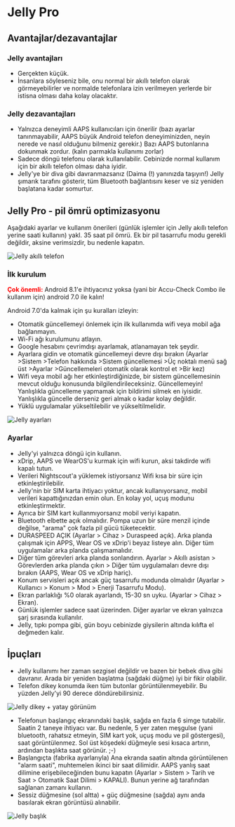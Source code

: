 # Jelly Pro

## Avantajlar/dezavantajlar

### Jelly avantajları

* Gerçekten küçük.
* İnsanlara söyleseniz bile, onu normal bir akıllı telefon olarak görmeyebilirler ve normalde telefonlara izin verilmeyen yerlerde bir istisna olması daha kolay olacaktır.

### Jelly dezavantajları

* Yalnızca deneyimli AAPS kullanıcıları için önerilir (bazı ayarlar tanınmayabilir, AAPS büyük Android telefon deneyiminizden, neyin nerede ve nasıl olduğunu bilmeniz gerekir.) Bazı AAPS butonlarına dokunmak zordur. (kalın parmakla kullanımı zorlar)
* Sadece döngü telefonu olarak kullanılabilir. Cebinizde normal kullanım için bir akıllı telefon olması daha iyidir. 
* Jelly'ye bir diva gibi davranmazsanız (Daima (!) yanınızda taşıyın!) Jelly şımarık tarafını gösterir, tüm Bluetooth bağlantısını keser ve siz yeniden başlatana kadar somurtur. 

## Jelly Pro - pil ömrü optimizasyonu

Aşağıdaki ayarlar ve kullanım önerileri (günlük işlemler için Jelly akıllı telefon yerine saati kullanın) yakl. 35 saat pil ömrü. Ek bir pil tasarrufu modu gerekli değildir, aksine verimsizdir, bu nedenle kapatın.

![Jelly akıllı telefon](../images/jelly_01.jpg)

### İlk kurulum

<b><font color="#FF0000">Çok önemli:</b></font> Android 8.1'e ihtiyacınız yoksa (yani bir Accu-Check Combo ile kullanım için) android 7.0 ile kalın!

Android 7.0'da kalmak için şu kuralları izleyin:

* Otomatik güncellemeyi önlemek için ilk kullanımda wifi veya mobil ağa bağlanmayın.
* Wi-Fi ağı kurulumunu atlayın.
* Google hesabını çevrimdışı ayarlamak, atlanamayan tek şeydir.
* Ayarlara gidin ve otomatik güncellemeyi devre dışı bırakın (Ayarlar >Sistem >Telefon hakkında >Sistem güncellemesi >Üç noktalı menü sağ üst >Ayarlar >Güncellemeleri otomatik olarak kontrol et >Bir kez)
* Wifi veya mobil ağı her etkinleştirdiğinizde, bir sistem güncellemesinin mevcut olduğu konusunda bilgilendirileceksiniz. Güncellemeyin! Yanlışlıkla güncelleme yapmamak için bildirimi silmek en iyisidir. Yanlışlıkla güncelle derseniz geri almak o kadar kolay değildir. 
* Yüklü uygulamalar yükseltilebilir ve yükseltilmelidir.

![Jelly ayarları](../images/jelly_02.jpg)

### Ayarlar

* Jelly'yi yalnızca döngü için kullanın.
* xDrip, AAPS ve WearOS'u kurmak için wifi kurun, aksi takdirde wifi kapalı tutun. 
* Verileri Nightscout'a yüklemek istiyorsanız Wifi kısa bir süre için etkinleştirilebilir.
* Jelly'nin bir SIM karta ihtiyacı yoktur, ancak kullanıyorsanız, mobil verileri kapattığınızdan emin olun. En kolay yol, uçuş modunu etkinleştirmektir.
* Ayrıca bir SIM kart kullanmıyorsanız mobil veriyi kapatın.
* Bluetooth elbette açık olmalıdır. Pompa uzun bir süre menzil içinde değilse, "arama" çok fazla pil gücü tüketecektir.
* DURASPEED AÇIK (Ayarlar > Cihaz > Duraspeed açık). Arka planda çalışmak için APPS, Wear OS ve xDrip'i beyaz listeye alın. Diğer tüm uygulamalar arka planda çalışmamalıdır.
* Diğer tüm görevleri arka planda sonlandırın. Ayarlar > Akıllı asistan > Görevlerden arka planda çıkın > Diğer tüm uygulamaları devre dışı bırakın (AAPS, Wear OS ve xDrip hariç).
* Konum servisleri açık ancak güç tasarrufu modunda olmalıdır (Ayarlar > Kullanıcı > Konum > Mod > Enerji Tasarrufu Modu).
* Ekran parlaklığı %0 olarak ayarlandı, 15-30 sn uyku. (Ayarlar > Cihaz > Ekran).
* Günlük işlemler sadece saat üzerinden. Diğer ayarlar ve ekran yalnızca şarj sırasında kullanılır. 
* Jelly, tıpkı pompa gibi, gün boyu cebinizde giysilerin altında kılıfta el değmeden kalır.

## İpuçları

* Jelly kullanımı her zaman sezgisel değildir ve bazen bir bebek diva gibi davranır. Arada bir yeniden başlatma (sağdaki düğme) iyi bir fikir olabilir.
* Telefon dikey konumda iken tüm butonlar görüntülenmeyebilir. Bu yüzden Jelly'yi 90 derece döndürebilirsiniz.

![Jelly dikey + yatay görünüm](../images/jelly_04.jpg)

* Telefonun başlangıç ekranındaki başlık, sağda en fazla 6 simge tutabilir. Saatin 2 taneye ihtiyacı var. Bu nedenle, 5 yer zaten meşgulse (yani bluetooth, rahatsız etmeyin, SIM kart yok, uçuş modu ve pil göstergesi), saat görüntülenmez. Sol üst köşedeki düğmeyle sesi kısaca artırın, ardından başlıkta saat görünür. ;-)
* Başlangıçta (fabrika ayarlarıyla) Ana ekranda saatin altında görüntülenen "alarm saati", muhtemelen ikinci bir saat dilimidir. AAPS yanlış saat dilimine erişebileceğinden bunu kapatın (Ayarlar > Sistem > Tarih ve Saat > Otomatik Saat Dilimi > KAPALI). Bunun yerine ağ tarafından sağlanan zamanı kullanın.
* Sessiz düğmesine (sol altta) + güç düğmesine (sağda) aynı anda basılarak ekran görüntüsü alınabilir. 

![Jelly başlık](../images/jelly_03.png)